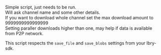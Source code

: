 Simple script, just needs to be run.  
Will ask channel name and some other details.  
If you want to download whole channel set the max download amount to 9999999999999999  
Setting paraller downloads higher than one, may help if data is available from P2P network.  

This script respects the `save_file` and `save_blobs` settings from your lbry-sdk.
